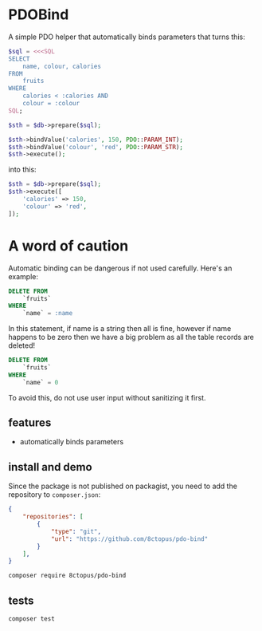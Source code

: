 # PDOBind

<!---
[![Latest Stable Version](http://poser.pugx.org/8ctopus/pdo-bind/v)](https://packagist.org/packages/8ctopus/pdo-bind)
[![Total Downloads](http://poser.pugx.org/8ctopus/pdo-bind/downloads)](https://packagist.org/packages/8ctopus/pdo-bind)
[![License](http://poser.pugx.org/8ctopus/pdo-bind/license)](https://packagist.org/packages/8ctopus/pdo-bind)
[![PHP Version Require](http://poser.pugx.org/8ctopus/pdo-bind/require/php)](https://packagist.org/packages/8ctopus/pdo-bind)
-->

A simple PDO helper that automatically binds parameters that turns this:

```php
$sql = <<<SQL
SELECT
    name, colour, calories
FROM
    fruits
WHERE
    calories < :calories AND
    colour = :colour
SQL;

$sth = $db->prepare($sql);

$sth->bindValue('calories', 150, PDO::PARAM_INT);
$sth->bindValue('colour', 'red', PDO::PARAM_STR);
$sth->execute();
```

into this:

```php
$sth = $db->prepare($sql);
$sth->execute([
    'calories' => 150,
    'colour' => 'red',
]);
```

# A word of caution

Automatic binding can be dangerous if not used carefully. Here's an example:

```sql
DELETE FROM
    `fruits`
WHERE
    `name` = :name
```

In this statement, if name is a string then all is fine, however if name happens to be zero then we have a big problem as all the table records are deleted!

```sql
DELETE FROM
    `fruits`
WHERE
    `name` = 0
```

To avoid this, do not use user input without sanitizing it first.

## features

- automatically binds parameters

## install and demo

Since the package is not published on packagist, you need to add the repository to `composer.json`:

```json
{
    "repositories": [
        {
            "type": "git",
            "url": "https://github.com/8ctopus/pdo-bind"
        }
    ],
}
```

```sh
composer require 8ctopus/pdo-bind
```

## tests

```sh
composer test
```

